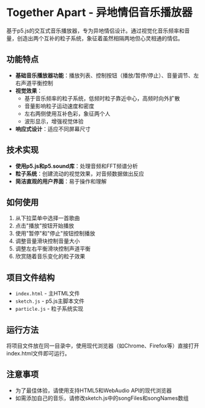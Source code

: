 # Together Apart - 异地情侣音乐播放器

基于p5.js的交互式音乐播放器，专为异地情侣设计。通过视觉化音乐频率和音量，创造出两个互补的粒子系统，象征着虽然相隔两地但心灵相通的情侣。

## 功能特点

- **基础音乐播放器功能**：播放列表、控制按钮（播放/暂停/停止）、音量调节、左右声道平衡控制
- **视觉效果**：
  - 基于音乐频率的粒子系统，低频时粒子靠近中心，高频时向外扩散
  - 音量影响粒子运动速度和密度
  - 左右两侧使用互补色彩，象征两个人
  - 波形显示，增强视觉体验
- **响应式设计**：适应不同屏幕尺寸

## 技术实现

- **使用p5.js和p5.sound库**：处理音频和FFT频谱分析
- **粒子系统**：创建流动的视觉效果，对音频数据做出反应
- **简洁直观的用户界面**：易于操作和理解

## 如何使用

1. 从下拉菜单中选择一首歌曲
2. 点击"播放"按钮开始播放
3. 使用"暂停"和"停止"按钮控制播放
4. 调整音量滑块控制音量大小
5. 调整左右平衡滑块控制声道平衡
6. 欣赏随着音乐变化的粒子效果

## 项目文件结构

- `index.html` - 主HTML文件
- `sketch.js` - p5.js主脚本文件
- `particle.js` - 粒子系统实现

## 运行方法

将项目文件放在同一目录中，使用现代浏览器（如Chrome、Firefox等）直接打开index.html文件即可运行。

## 注意事项

- 为了最佳体验，请使用支持HTML5和WebAudio API的现代浏览器
- 如需添加自己的音乐，请修改sketch.js中的songFiles和songNames数组 